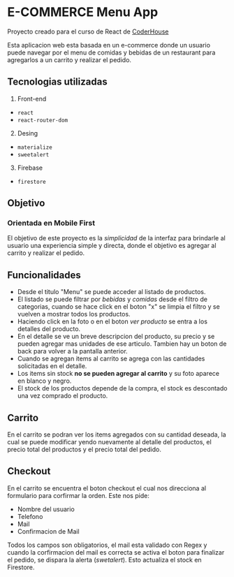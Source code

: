 # E-COMMERCE Menu App

Proyecto creado para el curso de React de [CoderHouse](http://www.coderhouse.com)

Esta aplicacion web esta basada en un e-commerce donde un usuario puede navegar por el menu de comidas y bebidas de un restaurant para agregarlos a un carrito y realizar el pedido.

## Tecnologias utilizadas

1. Front-end
* `react`
* `react-router-dom`
2. Desing
* `materialize`
* `sweetalert`
3. Firebase
* `firestore`

## Objetivo
### Orientada en Mobile First

El objetivo de este proyecto es la *simplicidad* de la interfaz para brindarle al usuario una experiencia simple y directa, donde el objetivo es agregar al carrito y realizar el pedido.

## Funcionalidades

* Desde el titulo "Menu" se puede acceder al listado de productos.
* El listado se puede filtrar por *bebidas* y *comidas* desde el filtro de categorias, cuando se hace click en el boton "x" se limpia el filtro y se vuelven a mostrar todos los productos.
* Haciendo click en la foto o en el boton *ver producto* se entra a los detalles del producto.
* En el detalle se ve un breve descripcion del producto, su precio y se pueden agregar mas unidades de ese articulo. Tambien hay un boton de back para volver a la pantalla anterior.  
* Cuando se agregan items al carrito se agrega con las cantidades solicitadas en el detalle.
* Los items sin stock **no se pueden agregar al carrito** y su foto aparece en blanco y negro.
* El stock de los productos depende de la compra, el stock es descontado una vez comprado el producto.

## Carrito

En el carrito se podran ver los items agregados con su cantidad deseada, la cual se puede modificar yendo nuevamente al detalle del productos, el precio total del productos y el precio total del pedido.

## Checkout

En el carrito se encuentra el boton checkout el cual nos direcciona al formulario para corfirmar la orden. Este nos pide:

* Nombre del usuario
* Telefono
* Mail
* Confirmacion de Mail

Todos los campos son obligatorios, el mail esta validado con Regex y cuando la corfirmacion del mail es correcta se activa el boton para finalizar el pedido, se dispara la alerta (*swetalert*). Esto actualiza el stock en Firestore.




